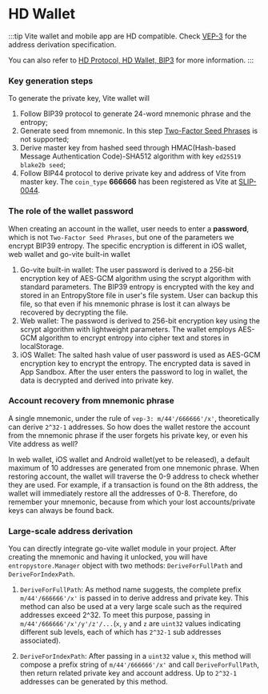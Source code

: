# HD Wallet

:::tip
Vite wallet and mobile app are HD compatible. Check [VEP-3](../vep/vep-3.md) for the address derivation specification. 

You can also refer to [HD Protocol, HD Wallet, BIP3](https://bitcoin.org/en/glossary/hd-protocol) for more information.
:::

### Key generation steps

To generate the private key, Vite wallet will

1. Follow BIP39 protocol to generate 24-word mnemonic phrase and the entropy;
2. Generate seed from mnemonic. In this step [Two-Factor Seed Phrases](https://en.bitcoin.it/wiki/Seed_phrase) is not supported;
3. Derive master key from hashed seed through HMAC(Hash-based Message Authentication Code)-SHA512 algorithm with key `ed25519 blake2b seed`;
4. Follow BIP44 protocol to derive private key and address of Vite from master key. The `coin_type` **666666** has been registered as Vite at [SLIP-0044](https://github.com/satoshilabs/slips/blob/master/slip-0044.md).

### The role of the wallet password
When creating an account in the wallet, user needs to enter a **password**, which is not `Two-Factor Seed Phrases`, but one of the parameters we encrypt BIP39 entropy. The specific encryption is different in iOS wallet, web wallet and go-vite built-in wallet
1. Go-vite built-in wallet: The user password is derived to a 256-bit encryption key of AES-GCM algorithm using the scrypt algorithm with standard parameters. The BIP39 entropy is encrypted with the key and stored in an EntropyStore file in user's file system. User can backup this file, so that even if his mnemonic phrase is lost it can always be recovered by decrypting the file.
2. Web wallet: The password is derived to 256-bit encryption key using the scrypt algorithm with lightweight parameters. The wallet employs AES-GCM algorithm to encrypt entropy into cipher text and stores in localStorage.
3. iOS Wallet: The salted hash value of user password is used as AES-GCM encryption key to encrypt the entropy. The encrypted data is saved in App Sandbox. After the user enters the password to log in wallet, the data is decrypted and derived into private key.

### Account recovery from mnemonic phrase
A single mnemonic, under the rule of `vep-3: m/44'/666666'/x'`, theoretically can derive `2^32-1` addresses. So how does the wallet restore the account from the mnemonic phrase if the user forgets his private key, or even his Vite address as well?

In web wallet, iOS wallet and Android wallet(yet to be released), a default maximum of 10 addresses are generated from one mnemonic phrase. When restoring account, the wallet will traverse the 0-9 address to check whether they are used. For example, if a transaction is found on the 8th address, the wallet will immediately restore all the addresses of 0-8. Therefore, do remember your mnemonic, because from which your lost accounts/private keys can always be found back.

### Large-scale address derivation

You can directly integrate go-vite wallet module in your project. After creating the mnemonic and having it unlocked, you will have `entropystore.Manager` object with two methods: `DeriveForFullPath` and `DeriveForIndexPath`.

1. `DeriveForFullPath`: As method name suggests, the complete prefix `m/44'/666666'/x'` is passed in to derive address and private key. This method can also be used at a very large scale such as the required addresses exceed 2^32. To meet this purpose, passing in ``m/44'/666666'/x'/y'/z'/...``(`x`, `y` and `z` are `uint32` values indicating different sub levels, each of which has `2^32-1` sub addresses associated).

2. `DeriveForIndexPath`: After passing in a `uint32` value `x`, this method will compose a prefix string of `m/44'/666666'/x'` and call `DeriveForFullPath`, then return related private key and account address. Up to `2^32-1` addresses can be generated by this method.
